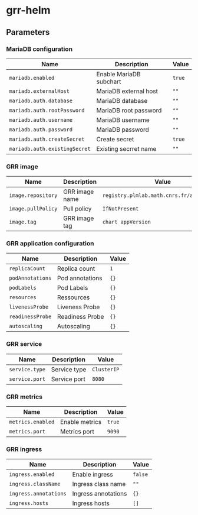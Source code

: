 # grr-helm

## Parameters

### MariaDB configuration

| Name                          | Description             | Value  |
| ----------------------------- | ----------------------- | ------ |
| `mariadb.enabled`             | Enable MariaDB subchart | `true` |
| `mariadb.externalHost`        | MariaDB external host   | `""`   |
| `mariadb.auth.database`       | MariaDB database        | `""`   |
| `mariadb.auth.rootPassword`   | MariaDB root password   | `""`   |
| `mariadb.auth.username`       | MariaDB username        | `""`   |
| `mariadb.auth.password`       | MariaDB password        | `""`   |
| `mariadb.auth.createSecret`   | Create secret           | `true` |
| `mariadb.auth.existingSecret` | Existing secrret name   | `""`   |

### GRR image

| Name               | Description    | Value                                      |
| ------------------ | -------------- | ------------------------------------------ |
| `image.repository` | GRR image name | `registry.plmlab.math.cnrs.fr/anf2024/grr` |
| `image.pullPolicy` | Pull policy    | `IfNotPresent`                             |
| `image.tag`        | GRR image tag  | `chart appVersion`                         |

### GRR application configuration

| Name             | Description     | Value |
| ---------------- | --------------- | ----- |
| `replicaCount`   | Replica count   | `1`   |
| `podAnnotations` | Pod annotations | `{}`  |
| `podLabels`      | Pod Labels      | `{}`  |
| `resources`      | Ressources      | `{}`  |
| `livenessProbe`  | Liveness Probe  | `{}`  |
| `readinessProbe` | Readiness Probe | `{}`  |
| `autoscaling`    | Autoscaling     | `{}`  |

### GRR service

| Name           | Description  | Value       |
| -------------- | ------------ | ----------- |
| `service.type` | Service type | `ClusterIP` |
| `service.port` | Service port | `8080`      |

### GRR metrics

| Name              | Description    | Value  |
| ----------------- | -------------- | ------ |
| `metrics.enabled` | Enable metrics | `true` |
| `metrics.port`    | Metrics port   | `9090` |

### GRR ingress

| Name                  | Description         | Value   |
| --------------------- | ------------------- | ------- |
| `ingress.enabled`     | Enable ingress      | `false` |
| `ingress.className`   | Ingress class name  | `""`    |
| `ingress.annotations` | Ingress annotations | `{}`    |
| `ingress.hosts`       | Ingress hosts       | `[]`    |
